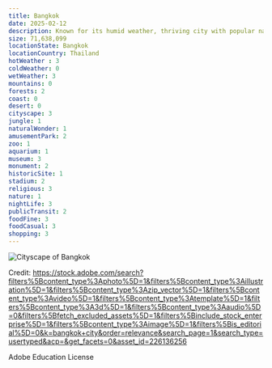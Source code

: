 ```yaml
---
title: Bangkok
date: 2025-02-12
description: Known for its humid weather, thriving city with popular nature scenes, religious sites, food, and nightlife.
size: 71,638,099
locationState: Bangkok
locationCountry: Thailand
hotWeather : 3
coldWeather: 0
wetWeather: 3
mountains: 0
forests: 2
coast: 0
desert: 0
cityscape: 3
jungle: 1
naturalWonder: 1
amusementPark: 2
zoo: 1
aquarium: 1
museum: 3
monument: 2
historicSite: 1
stadium: 2
religious: 3
nature: 1
nightLife: 3
publicTransit: 2
foodFine: 3
foodCasual: 3
shopping: 3
---
```


![Cityscape of Bangkok](Bangkok.jpeg "Bangkok, Thailand")

Credit: https://stock.adobe.com/search?filters%5Bcontent_type%3Aphoto%5D=1&filters%5Bcontent_type%3Aillustration%5D=1&filters%5Bcontent_type%3Azip_vector%5D=1&filters%5Bcontent_type%3Avideo%5D=1&filters%5Bcontent_type%3Atemplate%5D=1&filters%5Bcontent_type%3A3d%5D=1&filters%5Bcontent_type%3Aaudio%5D=0&filters%5Bfetch_excluded_assets%5D=1&filters%5Binclude_stock_enterprise%5D=1&filters%5Bcontent_type%3Aimage%5D=1&filters%5Bis_editorial%5D=0&k=bangkok+city&order=relevance&search_page=1&search_type=usertyped&acp=&get_facets=0&asset_id=226136256

Adobe Education License